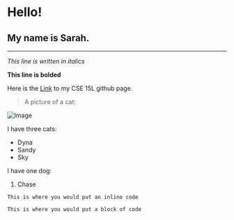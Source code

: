 # Hello!
## My name is Sarah.
---

*This line is written in italics*

**This line is bolded**

Here is the [Link](https://github.com/smburbach/cse15l-lab-reports) to my CSE 15L github page.

> A picture of a cat: 

![Image]([https://www.google.com/url?sa=i&url=https%3A%2F%2Fwww.pexels.com%2Fsearch%2Fcat%2F&psig=AOvVaw3llmStLbAkcEuTVg72LfVt&ust=1664147265886000&source=images&cd=vfe&ved=0CAsQjRxqFwoTCPi-tubFrvoCFQAAAAAdAAAAABAE](https://images.pexels.com/photos/20787/pexels-photo.jpg?cs=srgb&dl=pexels-krysten-merriman-20787.jpg&fm=jpg](https://static01.nyt.com/images/2021/09/14/science/07CAT-STRIPES/07CAT-STRIPES-mediumSquareAt3X-v2.jpg)))

I have three cats:
* Dyna
* Sandy
* Sky

I have one dog:
1. Chase

`This is where you would put an inline code`

```
This is where you would put a block of code
```
